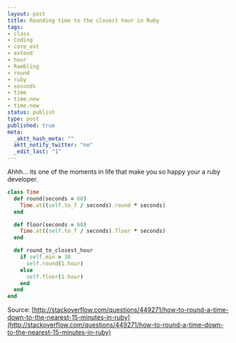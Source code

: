 ```yaml
--- 
layout: post
title: Rounding time to the closest hour in Ruby
tags: 
- class
- Coding
- core_ext
- extend
- hour
- Rambling
- round
- ruby
- seconds
- time
- time.new
- time.now
status: publish
type: post
published: true
meta: 
  _aktt_hash_meta: ""
  aktt_notify_twitter: "no"
  _edit_last: "1"
---
```

Ahhh... its one of the moments in life that make you so happy your a ruby developer.

```ruby
class Time
  def round(seconds = 60)
    Time.at((self.to_f / seconds).round * seconds)
  end

  def floor(seconds = 60)
    Time.at((self.to_f / seconds).floor * seconds)
  end

  def round_to_closest_hour
    if self.min > 30
      self.round(1.hour)
    else
      self.floor(1.hour)
    end
  end
end
```

Source:
[http://stackoverflow.com/questions/449271/how-to-round-a-time-down-to-the-nearest-15-minutes-in-ruby](http://stackoverflow.com/questions/449271/how-to-round-a-time-down-to-the-nearest-15-minutes-in-ruby)
